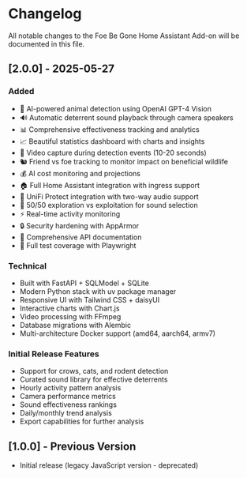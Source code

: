 # Changelog

All notable changes to the Foe Be Gone Home Assistant Add-on will be documented in this file.

## [2.0.0] - 2025-05-27

### Added
- 🎯 AI-powered animal detection using OpenAI GPT-4 Vision
- 🔊 Automatic deterrent sound playback through camera speakers
- 📊 Comprehensive effectiveness tracking and analytics
- 📈 Beautiful statistics dashboard with charts and insights
- 🎥 Video capture during detection events (10-20 seconds)
- 🐿️ Friend vs foe tracking to monitor impact on beneficial wildlife
- 💰 AI cost monitoring and projections
- 🏠 Full Home Assistant integration with ingress support
- 🔧 UniFi Protect integration with two-way audio support
- 🧪 50/50 exploration vs exploitation for sound selection
- ⚡ Real-time activity monitoring
- 🔒 Security hardening with AppArmor
- 📝 Comprehensive API documentation
- 🧪 Full test coverage with Playwright

### Technical
- Built with FastAPI + SQLModel + SQLite
- Modern Python stack with uv package manager
- Responsive UI with Tailwind CSS + daisyUI
- Interactive charts with Chart.js
- Video processing with FFmpeg
- Database migrations with Alembic
- Multi-architecture Docker support (amd64, aarch64, armv7)

### Initial Release Features
- Support for crows, cats, and rodent detection
- Curated sound library for effective deterrents
- Hourly activity pattern analysis
- Camera performance metrics
- Sound effectiveness rankings
- Daily/monthly trend analysis
- Export capabilities for further analysis

## [1.0.0] - Previous Version
- Initial release (legacy JavaScript version - deprecated)